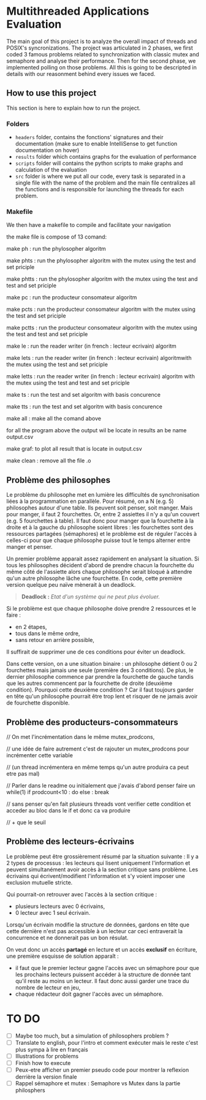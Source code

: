 # Multithreaded Applications Evaluation

The main goal of this project is to analyze the overall impact of threads and POSIX's syncronizations. The project was articulated in 2 phases, we first coded 3 famous problems related to synchronization with classic mutex and semaphore and analyse their performance. Then for the second phase, we implemented polling on those problems. All this is going to be descripted in details with our reasonment behind every issues we faced.

## How to use this project

This section is here to explain how to run the project.

### Folders

* `headers` folder, contains the fonctions' signatures and their documentation (make sure to enable IntelliSense to get function documentation on hover)
* `results` folder which contains graphs for the evaluation of performance
* `scripts` folder will contains the python scripts to make graphs and calculation of the evaluation
* `src` folder is where we put all our code, every task is separated in a single file with the name of the problem and the main file centralizes all the functions and is responsible for launching the threads for each problem.

### Makefile

We then have a makefile to compile and facilitate your navigation

the make file is compose of 13 comand:

make ph : run the phylosopher algoritm

make phts : run the phylosopher algoritm with the mutex using the test and set priciple

make phtts : run the phylosopher algoritm with the mutex using the test and test and set priciple

make pc : run the producteur consomateur algoritm

make pcts : run the producteur consomateur algoritm with the mutex using the test and set priciple

make pctts : run the producteur consomateur algoritm with the mutex using the test and test and set priciple

make le : run the reader writer (in french : lecteur ecrivain) algoritm

make lets : run the reader writer (in french : lecteur ecrivain) algoritmwith the mutex using the test and set priciple

make letts : run the reader writer (in french : lecteur ecrivain) algoritm with the mutex using the test and test and set priciple

make ts : run the test and set algoritm with basis concurence

make tts : run the test and set algoritm with basis concurence

make all : make all the comand above

for all the program above the output wil be locate in results an be name output.csv 

make graf: to plot all result that is locate in output.csv

make clean : remove all the file .o

## Problème des philosophes

Le problème du philosophe met en lumière les difficultés de synchronisation liées à la programmation en parallèle. Pour résumé, on a N (e.g. 5) philosophes autour d'une table. Ils peuvent soit penser, soit manger. Mais pour manger, il faut 2 fourchettes. Or, entre 2 assiettes il n'y a qu'un couvert (e.g. 5 fourchettes à table). Il faut donc pour manger que la fourchette à la droite et à la gauche du philosophe soient libres : les fourchettes sont des ressources partagées (sémaphores) et le problème est de réguler l'accès à celles-ci pour que chaque philosophe puisse tout le temps alterner entre manger et penser.

Un premier problème apparait assez rapidement en analysant la situation. Si tous les philosophes décident d'abord de prendre chacun la fourchette du même côté de l'assiette alors chaque philosophe serait bloqué à attendre qu'un autre philosophe lâche une fourchette. En code, cette première version quelque peu naïve mènerait à un deadlock.

> **Deadlock :** *Etat d'un système qui ne peut plus évoluer.*

Si le problème est que chaque philosophe doive prendre 2 ressources et le faire :

- en 2 étapes,
- tous dans le même ordre,
- sans retour en arrière possible,

Il suffirait de supprimer une de ces conditions pour éviter un deadlock.

Dans cette version, on a une situation binaire : un philosophe détient 0 ou 2 fourchettes mais jamais une seule (première des 3 conditions). De plus, le dernier philosophe commence par prendre la fourchette de gauche tandis que les autres commencent par la fourchette de droite (deuxième condition). Pourquoi cette deuxième condition ? Car il faut toujours garder en tête qu'un philosophe pourrait être trop lent et risquer de ne jamais avoir de fourchette disponible.

## Problème des producteurs-consommateurs
// On met l'incrémentation dans le même mutex_prodcons,

// une idée de faire autrement c'est de rajouter un mutex_prodcons pour incrémenter cette variable

// (un thread incrémentera en même temps qu'un autre produira ca peut etre pas mal)

// Parler dans le readme ou initialement que j'avais d'abord penser faire un while(1) if prodcount<10 : do else : break

// sans penser qu'en fait plusieurs threads vont verifier cette condition et acceder au bloc dans le if et donc ca va produire

// + que le seuil
## Problème des lecteurs-écrivains

Le problème peut être grossièrement résumé par la situation suivante : Il y a 2 types de processus : les lecteurs qui lisent uniquement l'information et peuvent simultanément avoir accès à la section critique sans problème. Les écrivains qui écrivent/modifient l'information et s'y voient imposer une exclusion mutuelle stricte.

Qui pourrait-on retrouver avec l'accès à la section critique :

- plusieurs lecteurs avec 0 écrivains,
- 0 lecteur avec 1 seul écrivain.

Lorsqu'un écrivain modifie la structure de données, gardons en tête que cette dernière n'est pas accessible à un lecteur car ceci entraverait la concurrence et ne donnerait pas un bon résulat.

On veut donc un accès **partagé** en lecture et un accès **exclusif** en écriture, une première esquisse de solution apparaît :

- il faut que le premier lecteur gagne l'accès avec un sémaphore pour que les prochains lecteurs puissent accéder à la structure de donnée tant qu'il reste au moins un lecteur. Il faut donc aussi garder une trace du nombre de lecteur en jeu,
- chaque rédacteur doit gagner l'accès avec un sémaphore.

# TO DO

* [ ] Maybe too much, but a simulation of philosophers problem ?
* [ ] Translate to english, pour l'intro et comment exécuter mais le reste c'est plus sympa à lire en français
* [ ] Illustrations for problems
* [ ] Finish how to execute
* [ ] Peux-etre afficher un premier pseudo code pour montrer la reflexion derrière la version finale
* [ ] Rappel sémaphore et mutex : Semaphore vs Mutex dans la partie philosphers
